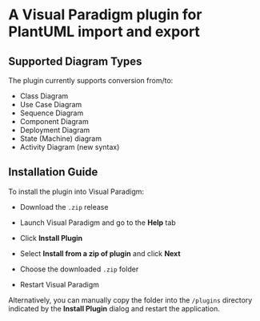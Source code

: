 # A Visual Paradigm plugin for PlantUML import and export

## Supported Diagram Types

The plugin currently supports conversion from/to:

- Class Diagram
- Use Case Diagram
- Sequence Diagram
- Component Diagram
- Deployment Diagram
- State (Machine) diagram
- Activity Diagram (new syntax)

## Installation Guide

To install the plugin into Visual Paradigm:

- Download the `.zip` release
- Launch Visual Paradigm and go to the **Help** tab
- Click **Install Plugin**

- Select **Install from a zip of plugin** and click **Next**
- Choose the downloaded `.zip` folder
- Restart Visual Paradigm

Alternatively, you can manually copy the folder into the `/plugins` directory indicated by the **Install Plugin** dialog and restart the application.